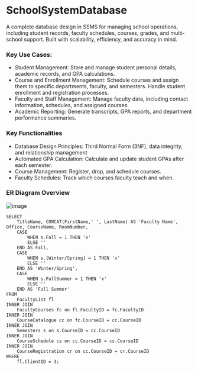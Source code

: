 # SchoolSystemDatabase
A complete database design in SSMS for managing school operations, including student records, faculty schedules, courses, grades, and multi-school support. Built with scalability, efficiency, and accuracy in mind.
### Key Use Cases:
- Student Management:
Store and manage student personal details, academic records, and GPA calculations.
- Course and Enrollment Management:
Schedule courses and assign them to specific departments, faculty, and semesters.
Handle student enrollment and registration processes.
- Faculty and Staff Management:
Manage faculty data, including contact information, schedules, and assigned courses.
- Academic Reporting:
Generate transcripts, GPA reports, and department performance summaries.
### Key Functionalities
- Database Design Principles: Third Normal Form (3NF), data integrity, and relationship management
- Automated GPA Calculation: Calculate and update student GPAs after each semester.
- Course Management: Register, drop, and schedule courses.
- Faculty Schedules: Track which courses faculty teach and when.
### ER Diagram Overview
![image](https://github.com/user-attachments/assets/0c4b4957-e667-4895-af11-a736399f2d76)
``` 
SELECT
	TitleName, CONCAT(FirstName,' ', LastName) AS 'Faculty Name', Office, CourseName, RoomNumber,
	CASE 
        WHEN s.Fall = 1 THEN 'x'
        ELSE ''
    END AS Fall,
	CASE 
        WHEN s.[Winter/Spring] = 1 THEN 'x'
        ELSE ''
    END AS 'Winter/Spring',
	CASE 
        WHEN s.FullSummer = 1 THEN 'x'
        ELSE ''
    END AS 'Full Summer'
FROM	
	FacultyList fl
INNER JOIN
	FacultyCourses fc on fl.FacultyID = fc.FacultyID
INNER JOIN
	CourseCatalogue cc on fc.CourseID = cc.CourseID
INNER JOIN
	Semesters s on s.CourseID = cc.CourseID
INNER JOIN
	CourseSchedule cs on cc.CourseID = cs.CourseID
INNER JOIN
	CourseRegistration cr on cc.CourseID = cr.CourseID
WHERE
	fl.ClientID = 3;
```
